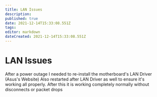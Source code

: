 ```yaml
---
title: LAN Issues
description: 
published: true
date: 2021-12-14T15:33:08.551Z
tags: 
editor: markdown
dateCreated: 2021-12-14T15:33:08.551Z
---
```


# LAN Issues
After a power outage I needed to re-install the motherboard's LAN Driver (Asus's Website)
Also restarted after LAN Driver as well to ensure it's working all properly.
After this it is working completely normally without disconnects or packet drops